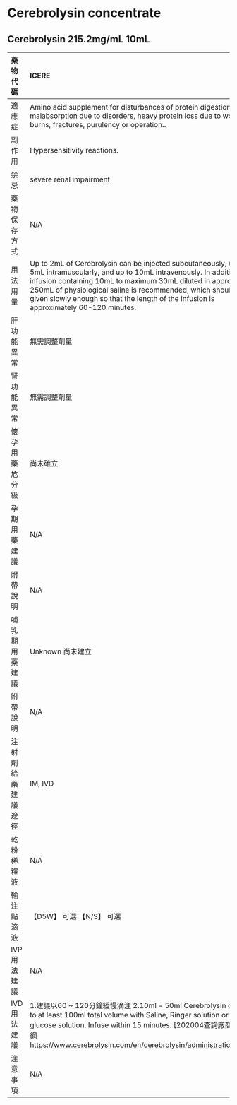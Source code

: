 # Cerebrolysin concentrate

## Cerebrolysin 215.2mg/mL 10mL

| 藥物代碼           | ICERE                                                                                                                                                                                                                                                                                                                                               |
|:-------------------|:----------------------------------------------------------------------------------------------------------------------------------------------------------------------------------------------------------------------------------------------------------------------------------------------------------------------------------------------------|
| 適應症             | Amino acid supplement for disturbances of protein digestion & malabsorption due to disorders, heavy protein loss due to wounds, burns, fractures, purulency or operation..                                                                                                                                                                          |
| 副作用             | Hypersensitivity reactions.                                                                                                                                                                                                                                                                                                                         |
| 禁忌               | severe renal impairment                                                                                                                                                                                                                                                                                                                             |
| 藥物保存方式       | N/A                                                                                                                                                                                                                                                                                                                                                 |
| 用法用量           | Up to 2mL of Cerebrolysin can be injected subcutaneously, up to 5mL intramuscularly, and up to 10mL intravenously. In addition, an infusion containing 10mL to maximum 30mL diluted in approx 250mL of physiological saline is recommended, which should be given slowly enough so that the length of the infusion is approximately 60-120 minutes. |
| 肝功能異常         | 無需調整劑量                                                                                                                                                                                                                                                                                                                                        |
| 腎功能異常         | 無需調整劑量                                                                                                                                                                                                                                                                                                                                        |
| 懷孕用藥危分級     | 尚未確立                                                                                                                                                                                                                                                                                                                                            |
| 孕期用藥建議       | N/A                                                                                                                                                                                                                                                                                                                                                 |
| 附帶說明           | N/A                                                                                                                                                                                                                                                                                                                                                 |
| 哺乳期用藥建議     | Unknown 尚未建立                                                                                                                                                                                                                                                                                                                                    |
| 附帶說明           | N/A                                                                                                                                                                                                                                                                                                                                                 |
| 注射劑給藥建議途徑 | IM, IVD                                                                                                                                                                                                                                                                                                                                             |
| 乾粉稀釋液         | N/A                                                                                                                                                                                                                                                                                                                                                 |
| 輸注點滴液         | 【D5W】 可選  【N/S】 可選                                                                                                                                                                                                                                                                                                                          |
| IVP 用法建議       | N/A                                                                                                                                                                                                                                                                                                                                                 |
| IVD 用法建議       | 1.建議以60 ~ 120分鐘緩慢滴注 2.10ml - 50ml Cerebrolysin diluted to at least 100ml total volume with Saline, Ringer solution or 5% glucose solution. Infuse within 15 minutes. [202004查詢廠商國外官網https://www.cerebrolysin.com/en/cerebrolysin/administration.html]                                                                              |
| 注意事項           | N/A                                                                                                                                                                                                                                                                                                                                                 |

